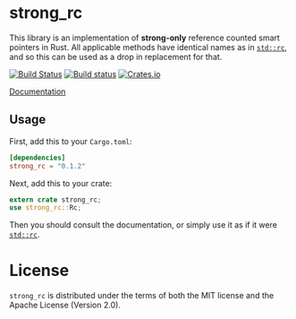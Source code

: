 # strong_rc

This library is an implementation of **strong-only** reference counted smart pointers in Rust. All applicable methods have identical names as in [`std::rc`], and so this
can be used as a drop in replacement for that.

[![Build Status](https://travis-ci.org/Centril/rust_strong_rc.svg?branch=master)](https://travis-ci.org/Centril/rust_strong_rc)
[![Build status](https://ci.appveyor.com/api/projects/status/1k62lx84j5oflynu?svg=true)](https://ci.appveyor.com/project/Centril/rust_strong_rc)
[![Crates.io](https://img.shields.io/crates/v/strong_rc.svg?maxAge=3600)](https://crates.io/crates/strong_rc)

[Documentation](https://docs.rs/strong_rc)

## Usage

First, add this to your `Cargo.toml`:

```toml
[dependencies]
strong_rc = "0.1.2"
```

Next, add this to your crate:

```rust
extern crate strong_rc;
use strong_rc::Rc;
```

Then you should consult the documentation, or simply use it as if it were
[`std::rc`].

# License

`strong_rc` is distributed under the terms of both the MIT license and
the Apache License (Version 2.0).

<!-- references -->

[`std::rc`]: https://doc.rust-lang.org/std/rc/index.html

<!-- references -->